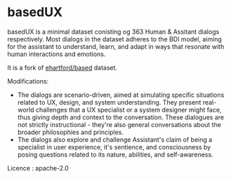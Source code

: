 # basedUX
basedUX is a minimal dataset conisting og 363 Human & Assitant dialogs respectively. Most dialogs in the dataset adheres to the BDI model, aiming for the assistant to understand, learn, and adapt in ways that resonate with human interactions and emotions.

It is a fork of [ehartford/based](https://huggingface.co/datasets/ehartford/based) dataset.

Modifications:
 - The dialogs are scenario-driven, aimed at simulating specific situations related to UX, design, and system understanding. They present real-world challenges that a UX specialist or a system designer might face, thus giving depth and context to the conversation. These dialogues are not strictly instructional - they're also general conversations about the broader philosophies and principles.
 - The dialogs also explore and challenge Assistant's claim of being a specialist in user experience, it's sentience, and consciousness by posing questions related to its nature, abilities, and self-awareness.

Licence : apache-2.0
